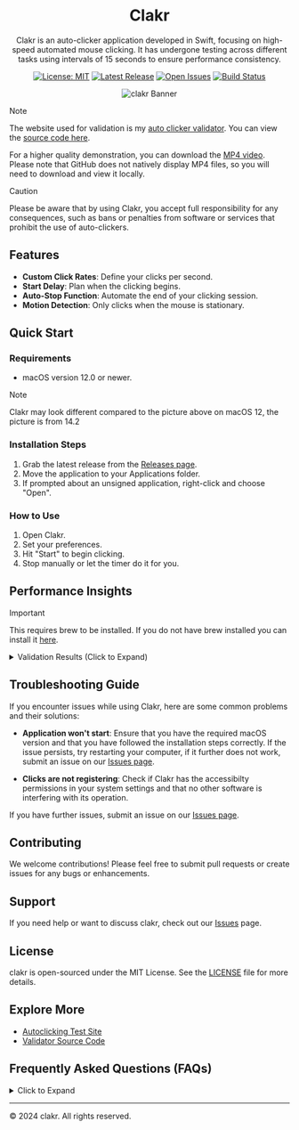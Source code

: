 <div align="center">

# Clakr

Clakr is an auto-clicker application developed in Swift, focusing on high-speed automated mouse clicking. It has undergone testing across different tasks using intervals of 15 seconds to ensure performance consistency.

[![License: MIT](https://img.shields.io/badge/license-MIT-green.svg)](LICENSE.md)
[![Latest Release](https://img.shields.io/github/release/senpaihunters/clakr.svg)](https://github.com/senpaihunters/clakr/releases)
[![Open Issues](https://img.shields.io/github/issues/senpaihunters/clakr.svg)](https://github.com/senpaihunters/clakr/issues)
[![Build Status](https://img.shields.io/travis/senpaihunters/clakr/master.svg)](https://travis-ci.org/senpaihunters/clakr)

![clakr Banner](assets/clakr.gif)

</div>

> [!NOTE]
>
> The website used for validation is my [auto clicker validator](https://clakr-delta.vercel.app). You can view the [source code here](autoclicker-tests/website).
>
> For a higher quality demonstration, you can download the [MP4 video](/assets/clakr-web.mp4). Please note that GitHub does not natively display MP4 files, so you will need to download and view it locally.

> [!CAUTION]
> Please be aware that by using Clakr, you accept full responsibility for any consequences, such as bans or penalties from software or services that prohibit the use of auto-clickers.

## Features

- **Custom Click Rates**: Define your clicks per second.
- **Start Delay**: Plan when the clicking begins.
- **Auto-Stop Function**: Automate the end of your clicking session.
- **Motion Detection**: Only clicks when the mouse is stationary.

## Quick Start

### Requirements

- macOS version 12.0 or newer.

> [!NOTE]
> Clakr may look different compared to the picture above on macOS 12, the picture is from 14.2

### Installation Steps

1. Grab the latest release from the [Releases page](https://github.com/senpaihunters/clakr/releases).
2. Move the application to your Applications folder.
3. If prompted about an unsigned application, right-click and choose "Open".

### How to Use

1. Open Clakr.
2. Set your preferences.
3. Hit "Start" to begin clicking.
4. Stop manually or let the timer do it for you.

## Performance Insights

> [!IMPORTANT]
> This requires brew to be installed.
> If you do not have brew installed you can install it [here](https://brew.sh).

<details>
<summary>Validation Results (Click to Expand)</summary>

To ensure Clakr's performance, follow these steps:

1. Get the validation script [here](autoclicker-tests/validator/runcals.js).
2. Install prerequisites:

```sh
brew install node
npm install jstat
```

3. Navigate to the script directory:

```sh
cd path/to/autoclicker-tests
```

4. Run the script:

```sh
node runcals.js
```

> Input your Clakr test results in the script for automatic analysis.

> If you've renamed `runcals.js`, adjust the command accordingly.

#### Performance Summary

```sh
------------------- Clakr Test Summary ------------------------

Performance:
  Best Run: 15000 clicks
  Slowest Run: 14798 clicks
  Average: 14972.44 clicks
  Median: 14979.50 clicks
  Range: 202.00 clicks (14798 - 15000)
  Perfect Result: 15000 clicks
  Number of times Perfect Result happened: 2
  Probability of Perfect Result: 2.00%

Sample Statistics:
  Sample Size: 100 clicks
  Test Length: 15 seconds
  Clicks Per Second: 1000
  Start after: 3 seconds
  Stationary for: 2 seconds
  Sum of All Clicks: 1497244.00 clicks
  10th Percentile: 14942.00 clicks
  90th Percentile: 14991.10 clicks
  Mode: 14988,14989 clicks

Variability:
  Error Margin: 0.18%
  Standard Deviation: ±27.20
  Variance: 740.11
  Coefficient of Variation: 0.18%
  Interquartile Range (IQR): 20.00 clicks
  Standard Error of the Mean (SEM): 2.7205

Distribution Shape:
  Skewness: -3.5104
  Kurtosis: 17.0360

Confidence Intervals:
  95%: 14967.11 - 14977.77
  99%: 14965.43 - 14979.45

Outliers:
  Threshold: 3 standard deviations
  Outlier Clicks: 2
  Outlier Values: 14798, 14876.0

--------------------------------------------------------------
```

<details>
    <summary>Individual Runs</summary>

- Run 1: 14989
- Run 2: 14990
- Run 3: 14989
- Run 4: 14941
- Run 5: 14925
- Run 6: 14993
- Run 7: 14974
- Run 8: 14977
- Run 9: 14980
- Run 10: 14973
- Run 11: 14968
- Run 12: 14986
- Run 13: 14977
- Run 14: 14979
- Run 15: 14983
- Run 16: 14990
- Run 17: 14992
- Run 18: 14987
- Run 19: 14975
- Run 20: 14987
- Run 21: 14925
- Run 22: 14970
- Run 23: 14965
- Run 24: 14941
- Run 25: 14964
- Run 26: 14988
- Run 27: 14976
- Run 28: 14985
- Run 29: 14990
- Run 30: 14982
- Run 31: 14978
- Run 32: 14984
- Run 33: 14979
- Run 34: 14981
- Run 35: 14977
- Run 36: 14988
- Run 37: 14973
- Run 38: 14986
- Run 39: 14980
- Run 40: 14992
- Run 41: 14989
- Run 42: 14975
- Run 43: 14987
- Run 44: 14978
- Run 45: 14983
- Run 46: 14991
- Run 47: 14976
- Run 48: 14985
- Run 49: 14974
- Run 50: 14988

</details>

### Factors Affecting Performance

Several technical aspects can influence the click count:

1. **Timer Granularity**
2. **Event Coalescing**
3. **System Load**
4. **Thread Scheduling**
5. **API and Driver Overhead**
6. **Hardware Limitations**
7. **Software Limitations**
8. **Precision of Floating-Point Arithmetic**
9. **Interrupts and Context Switching**
10. **Event Processing**

</details>

## Troubleshooting Guide

If you encounter issues while using Clakr, here are some common problems and their solutions:

- **Application won't start**: Ensure that you have the required macOS version and that you have followed the installation steps correctly. If the issue persists, try restarting your computer, if it further does not work, submit an issue on our [Issues page](https://github.com/senpaihunters/clakr/issues).

- **Clicks are not registering**: Check if Clakr has the accessibilty permissions in your system settings and that no other software is interfering with its operation.

If you have further issues, submit an issue on our [Issues page](https://github.com/senpaihunters/clakr/issues).

## Contributing

We welcome contributions! Please feel free to submit pull requests or create issues for any bugs or enhancements.

## Support

If you need help or want to discuss clakr, check out our [Issues](https://github.com/senpaihunters/clakr/issues) page.

## License

clakr is open-sourced under the MIT License. See the [LICENSE](LICENSE.md) file for more details.

## Explore More

- [Autoclicking Test Site](https://clakr-delta.vercel.app/)
- [Validator Source Code](autoclicker-tests/website/index.html)

## Frequently Asked Questions (FAQs)

<details>
<summary>Click to Expand</summary>

- **Q: Can I use Clakr for gaming?**
  - A: Yes, but be aware of the game's terms of service regarding auto-clickers.

- **Q: Does Clakr work on non-macOS systems?**
  - A: Currently, Clakr is only available for macOS version 12.0 or newer.

- **Q: How can I contribute to the development of Clakr?**
  - A: Check out our [Contributing](#contributing) section for guidelines on how to contribute.

- **Q: How much system resources does Clakr use?**
  - A: About 33mb of RAM when open, and depending on how many clicks per second you define, 10% of your CPU whilst activated.

- **Q: Is Clakr a menu bar app?**
  - A: Currently, no Clakr is only an app without a menu bar applicate, this may change later, but as of now, its pretty basic.

- **Q: Does Clakr support Hotkeys?**
  - A: Not yet, but i may add hotkey support in a later release.

- **Q: Do you plan on supporting any lower macOS version?**
  - A: No, macOS 12 is the lowest i plan to support, however, you may be able to build it for lower.

</details>

---

© 2024 clakr. All rights reserved.
